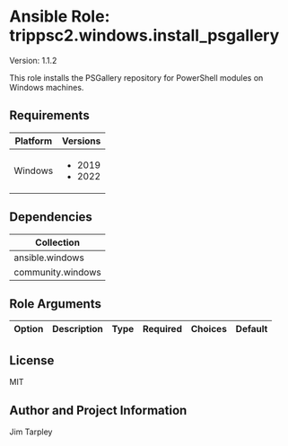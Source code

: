 <!-- BEGIN_ANSIBLE_DOCS -->

# Ansible Role: trippsc2.windows.install_psgallery
Version: 1.1.2

This role installs the PSGallery repository for PowerShell modules on Windows machines.

## Requirements

| Platform | Versions |
| -------- | -------- |
| Windows | <ul><li>2019</li><li>2022</li></ul> |

## Dependencies

| Collection |
| ---------- |
| ansible.windows |
| community.windows |

## Role Arguments
|Option|Description|Type|Required|Choices|Default|
|---|---|---|---|---|---|


## License
MIT

## Author and Project Information
Jim Tarpley
<!-- END_ANSIBLE_DOCS -->
